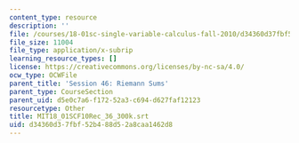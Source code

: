 ```yaml
---
content_type: resource
description: ''
file: /courses/18-01sc-single-variable-calculus-fall-2010/d34360d37fbf52b488d52a8caa1462d8_MIT18_01SCF10Rec_36_300k.vtt
file_size: 11004
file_type: application/x-subrip
learning_resource_types: []
license: https://creativecommons.org/licenses/by-nc-sa/4.0/
ocw_type: OCWFile
parent_title: 'Session 46: Riemann Sums'
parent_type: CourseSection
parent_uid: d5e0c7a6-f172-52a3-c694-d627faf12123
resourcetype: Other
title: MIT18_01SCF10Rec_36_300k.srt
uid: d34360d3-7fbf-52b4-88d5-2a8caa1462d8
---
```


